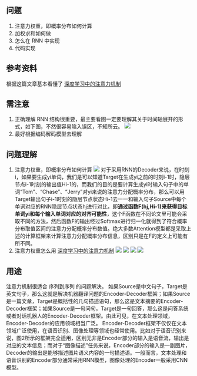 ## 问题
1. 注意力权重，即概率分布如何计算
2. 加权求和如何做
3. 怎么在 RNN 中实现
4. 代码实现
## 参考资料
根据这篇文章基本看懂了
[深度学习中的注意力机制](https://blog.csdn.net/qq_40027052/article/details/78421155)
## 需注意
1. 正确理解 RNN 结构很重要，最主要看图一定要理解其关于时间轴展开的形式，如下图，不然很容易陷入误区，不知所云。
![](./_image/2018-10-24-07-53-32.jpg?r=44)
2. 最好根据编码解码模型去理解
## 问题理解
1. 注意力权重，即概率分布如何计算
![](./_image/2018-10-24-07-54-43.jpg?r=66)
对于采用RNN的Decoder来说，在时刻i，如果要生成yi单词，我们是可以知道Target在生成yi之前的时刻i-1时，隐层节点i-1时刻的输出值Hi-1的，而我们的目的是要计算生成yi时输入句子中的单词“Tom”、“Chase”、“Jerry”对yi来说的注意力分配概率分布，那么可以用Target输出句子i-1时刻的隐层节点状态Hi-1去一一和输入句子Source中每个单词对应的RNN隐层节点状态hj进行对比，即**通过函数F(hj,Hi-1)来获得目标单词yi和每个输入单词对应的对齐可能性**，这个F函数在不同论文里可能会采取不同的方法，然后函数F的输出经过Softmax进行归一化就得到了符合概率分布取值区间的注意力分配概率分布数值。绝大多数Attention模型都是采取上述的计算框架来计算注意力分配概率分布信息，区别只是在F的定义上可能有所不同。
2. 注意力权重怎么用
[深度学习中的注意力机制](https://blog.csdn.net/qq_40027052/article/details/78421155)
![](./_image/2018-10-24-08-01-00.jpg)
![](./_image/2018-10-24-08-01-11.jpg?r=87)
![](./_image/2018-10-24-08-01-21.jpg)
![](./_image/2018-10-24-07-59-52.jpg?r=72)
## 用途
注意力机制很适合 序列到序列 的问题解决。
如果Source是中文句子，Target是英文句子，那么这就是解决机器翻译问题的Encoder-Decoder框架；如果Source是一篇文章，Target是概括性的几句描述语句，那么这是文本摘要的Encoder-Decoder框架；如果Source是一句问句，Target是一句回答，那么这是问答系统或者对话机器人的Encoder-Decoder框架。由此可见，在文本处理领域，Encoder-Decoder的应用领域相当广泛。
Encoder-Decoder框架不仅仅在文本领域广泛使用，在语音识别、图像处理等领域也经常使用。比如对于语音识别来说，图2所示的框架完全适用，区别无非是Encoder部分的输入是语音流，输出是对应的文本信息；而对于“图像描述”任务来说，Encoder部分的输入是一副图片，Decoder的输出是能够描述图片语义内容的一句描述语。一般而言，文本处理和语音识别的Encoder部分通常采用RNN模型，图像处理的Encoder一般采用CNN模型。
